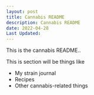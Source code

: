 ```yaml
---
layout: post
title: Cannabis README
description: Cannabis README 
date: 2022-04-28
Last Updated: 
---
```

This is the cannabis README..

This is section will be things like 

* My strain journal 
* Recipes 
* Other cannabis-related things
  
